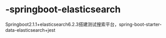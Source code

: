 # -springboot-elasticsearch
Springboot2.1.1+elasticsearch6.2.3搭建测试搜索平台，spring-boot-starter-data-elasticsearch+jest
